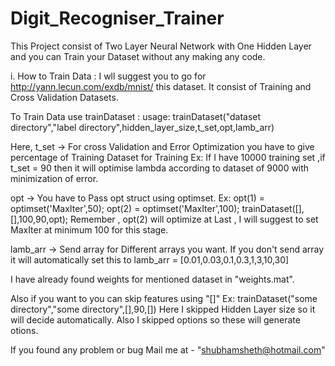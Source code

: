 # Digit_Recogniser_Trainer
This Project consist of Two Layer Neural Network with One Hidden Layer and you can Train your Dataset without any making any code. 

i. How to Train Data : 
I wll suggest you to go for http://yann.lecun.com/exdb/mnist/ this dataset.
It consist of Training and Cross Validation Datasets.

To Train Data use trainDataset :
usage:
trainDataset("dataset directory","label directory",hidden_layer_size,t_set,opt,lamb_arr)

Here,
t_set -> For cross Validation and Error Optimization you have to give percentage of Training Dataset for Training
Ex:
If I have 10000 training set ,if t_set = 90 then it will optimise lambda according to dataset of 9000 with minimization of error.

opt ->
You have to Pass opt struct using optimset.
Ex:
opt(1) = optimset('MaxIter',50);
opt(2) = optimset('MaxIter',100);
trainDataset([],[],100,90,opt);
Remember , opt(2) will optimize at Last , I will suggest to set MaxIter at minimum 100 for this stage.

lamb_arr ->
Send array for Different arrays you want. If you don't send array it will automatically set this to
lamb_arr = [0.01,0.03,0.1,0.3,1,3,10,30]

I have already found weights for mentioned dataset in "weights.mat".

Also if you want to you can skip features using "[]"
Ex:
trainDataset("some directory","some directory",[],90,[])
Here I skipped Hidden Layer size so it will decide automatically.
Also I skipped options so these will generate otions.

If you found any problem or bug Mail me at -
"shubhamsheth@hotmail.com"
